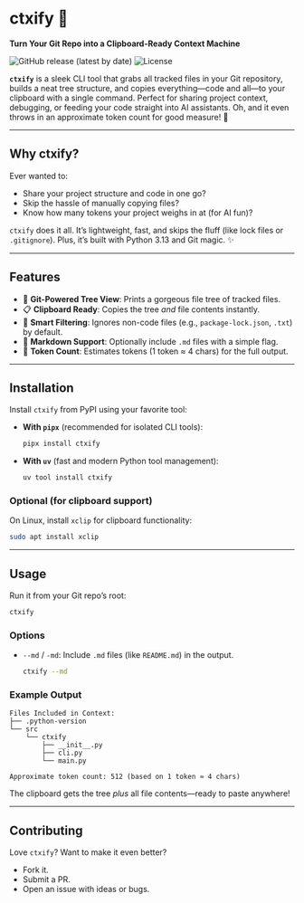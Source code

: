 # ctxify 🎉
**Turn Your Git Repo into a Clipboard-Ready Context Machine**

![GitHub release (latest by date)](https://img.shields.io/github/v/release/MQ37/ctxify?color=brightgreen)
![License](https://img.shields.io/badge/license-MIT-green.svg)

**`ctxify`** is a sleek CLI tool that grabs all tracked files in your Git repository, builds a neat tree structure, and copies everything—code and all—to your clipboard with a single command. Perfect for sharing project context, debugging, or feeding your code straight into AI assistants. Oh, and it even throws in an approximate token count for good measure! 🚀

---

## Why ctxify?
Ever wanted to:
- Share your project structure and code in one go?
- Skip the hassle of manually copying files?
- Know how many tokens your project weighs in at (for AI fun)?

`ctxify` does it all. It’s lightweight, fast, and skips the fluff (like lock files or `.gitignore`). Plus, it’s built with Python 3.13 and Git magic. ✨

---

## Features
- 📂 **Git-Powered Tree View**: Prints a gorgeous file tree of tracked files.
- 📋 **Clipboard Ready**: Copies the tree *and* file contents instantly.
- 🚫 **Smart Filtering**: Ignores non-code files (e.g., `package-lock.json`, `.txt`) by default.
- 📝 **Markdown Support**: Optionally include `.md` files with a simple flag.
- 📏 **Token Count**: Estimates tokens (1 token ≈ 4 chars) for the full output.

---

## Installation

Install `ctxify` from PyPI using your favorite tool:

- **With `pipx`** (recommended for isolated CLI tools):
  ```bash
  pipx install ctxify
  ```

- **With `uv`** (fast and modern Python tool management):
  ```bash
  uv tool install ctxify
  ```

### Optional (for clipboard support)
On Linux, install `xclip` for clipboard functionality:
```bash
sudo apt install xclip
```

---

## Usage
Run it from your Git repo’s root:

```bash
ctxify
```

### Options
- `--md` / `-md`: Include `.md` files (like `README.md`) in the output.
   ```bash
   ctxify --md
   ```

### Example Output
```
Files Included in Context:
├── .python-version
└── src
    └── ctxify
        ├── __init__.py
        ├── cli.py
        └── main.py

Approximate token count: 512 (based on 1 token ≈ 4 chars)
```

The clipboard gets the tree *plus* all file contents—ready to paste anywhere!

---

## Contributing
Love `ctxify`? Want to make it even better?
- Fork it.
- Submit a PR.
- Open an issue with ideas or bugs.
